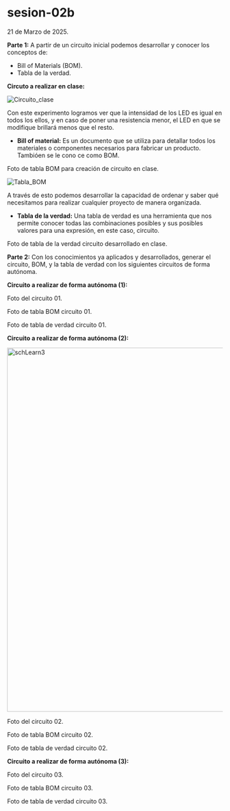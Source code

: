 # sesion-02b

21 de Marzo de 2025.

**Parte 1:** A partir de un circuito inicial podemos desarrollar y conocer los conceptos de:

 - Bill of Materials (BOM).
 - Tabla de la verdad.

**Circuto a realizar en clase:**

![Circuito_clase](https://github.com/user-attachments/assets/e8c99d6a-3ab6-4ec1-8705-de8781dcb179)

Con este experimento logramos ver que la intensidad de los LED es igual en todos los ellos, y en caso de poner una resistencia menor, el LED en que se modifique brillará menos que el resto.

 - **Bill of material:** Es un documento que se utiliza para detallar todos los materiales o componentes necesarios para fabricar un producto. Tambióen se le cono ce como BOM.

Foto de tabla BOM para creación de circuito en clase.

![Tabla_BOM](https://github.com/user-attachments/assets/f7695622-bd7c-4dd3-a40b-c3211af6f2e4)

A través de esto podemos desarrollar la capacidad de ordenar y saber qué necesitamos para realizar cualquier proyecto de manera organizada. 

 - **Tabla de la verdad:** Una tabla de verdad es una herramienta que nos permite conocer todas las combinaciones posibles y sus posibles valores para una expresión, en este caso, circuito.

Foto de tabla de la verdad circuito desarrollado en clase.



**Parte 2:** Con los conocimientos ya aplicados y desarrollados, generar el circuito, BOM, y la tabla de verdad con los siguientes circuitos de forma autónoma.

**Circuito a realizar de forma autónoma (1):**

Foto del circuito 01.

Foto de tabla BOM circuito 01.

Foto de tabla de verdad circuito 01.

**Circuito a realizar de forma autónoma (2):**

<img width="848" alt="schLearn3" src="https://github.com/user-attachments/assets/94587e07-3b7b-4eba-8be2-9c5b5e266634" />

Foto del circuito 02.

Foto de tabla BOM circuito 02.

Foto de tabla de verdad circuito 02.

**Circuito a realizar de forma autónoma (3):**

Foto del circuito 03.

Foto de tabla BOM circuito 03.

Foto de tabla de verdad circuito 03.


